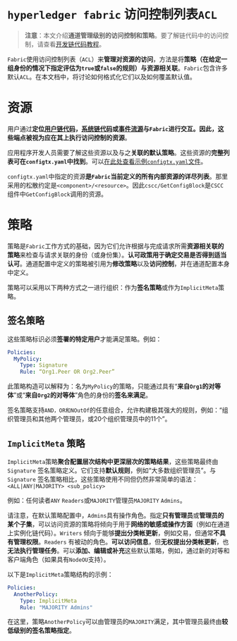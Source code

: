 # `hyperledger fabric` 访问控制列表`ACL`

> **注意**：本文介绍**通道管理级别的访问控制和策略**。要了解链代码中的访问控制，请查看[开发链代码教程](https://hyperledger-fabric.readthedocs.io/en/latest/chaincode4ade.html#Chaincode_API)。

`Fabric`使用访问控制列表（`ACL`）来**管理对资源的访问**，方法是将**策略（在给定一组身份的情况下指定评估为`true`或`false`的规则）与资源相关联**。`Fabric`包含许多默认`ACL`。在本文档中，将讨论如何格式化它们以及如何覆盖默认值。

# 资源

用户通过**定位[用户链代码](https://hyperledger-fabric.readthedocs.io/en/latest/chaincode4ade.html)，[系统链代码](https://hyperledger-fabric.readthedocs.io/en/latest/chaincode4noah.html)或[事件流源](https://hyperledger-fabric.readthedocs.io/en/latest/peer_event_services.html)**与`Fabric`进行交互。因此，这些端点被视为应在其上执行访问控制的**资源**。

应用程序开发人员需要了解这些资源以及与之**关联的默认策略**。这些资源的**完整列表可在`configtx.yaml`中找到**。可以[在此处查看示例`configtx.yaml`文件](http://github.com/hyperledger/fabric/blob/release-1.2/sampleconfig/configtx.yaml)。

`configtx.yaml`中指定的资源**是`Fabric`当前定义的所有内部资源的详尽列表**。那里采用的松散约定是`<component>/<resource>`。因此`cscc/GetConfigBlock`是`CSCC`组件中`GetConfigBlock`调用的资源。

# 策略

策略是`Fabric`工作方式的基础，因为它们允许根据与完成请求所需**资源相关联的策略**来检查与请求关联的身份（或身份集）。**认可政策用于确定交易是否得到适当认可**。通道配置中定义的策略被引用为**修改策略**以及**访问控制**，并在通道配置本身中定义。

策略可以采用以下两种方式之一进行组织：作为**签名策略**或作为`ImplicitMeta`策略。

## 签名策略

这些策略标识必须**签署的特定用户**才能满足策略。例如：

```yml
Policies:
  MyPolicy:
    Type: Signature
    Rule: “Org1.Peer OR Org2.Peer”
```

此策略构造可以解释为：名为`MyPolicy`的策略，只能通过具有“**来自`Org1`的对等体**”或“**来自`Org2`的对等体**”角色的身份的**签名来满足**。

签名策略支持`AND，OR和NOutOf`的任意组合，允许构建极其强大的规则，例如：“组织管理员和其他两个管理员，或20个组织管理员中的11个”。

## `ImplicitMeta` 策略

`ImplicitMeta`策略**聚合配置层次结构中更深层次的策略结果**，这些策略最终由`Signature` 签名策略定义。它们支持**默认规则**，例如“大多数组织管理员”。与`Signature` 签名策略相比，这些策略使用不同但仍然非常简单的语法：`<ALL|ANY|MAJORITY> <sub_policy>`

例如：任何读者`ANY` `Readers`或`MAJORITY`管理员`MAJORITY` `Admins`。

请注意，在默认策略配置中，`Admins`具有操作角色。指定**只有管理员**或**管理员的某个子集**，可以访问资源的策略将倾向于用于**网络的敏感或操作方面**（例如在通道上实例化链代码）。`Writers` 倾向于能够**提出分类帐更新**，例如交易，但通常**不具有管理权限**。`Readers` 有被动的角色。**可以访问信息**，但**无权提出分类帐更新**，也**无法执行管理任务**。可以**添加、编辑或补充**这些默认策略，例如，通过新的对等和客户端角色（如果具有`NodeOU`支持）。

以下是`ImplicitMeta`策略结构的示例：

```yml
Policies:
  AnotherPolicy:
    Type: ImplicitMeta
    Rule: "MAJORITY Admins"
```

在这里，策略`AnotherPolicy`可以由管理员的`MAJORITY`满足，其中管理员最终由**较低级别的签名策略指定**。